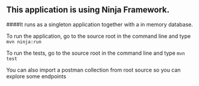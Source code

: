 
## This application is using Ninja Framework.

####It runs as a singleton application together with a in memory database.

To run the application, go to the source root in the command line and type `mvn ninja:run`

To run the tests, go to the source root in the command line and type ``mvn test``

You can also import a postman collection from root source so you can explore some endpoints